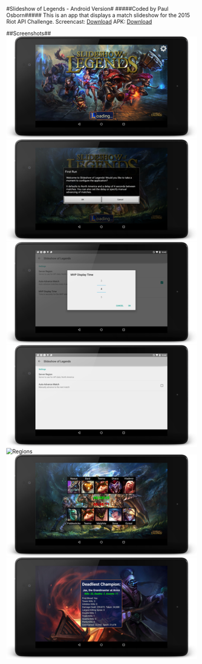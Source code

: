 #Slideshow of Legends - Android Version#
#####Coded by Paul Osborn#####
This is an app that displays a match slideshow for the 2015 Riot API Challenge.
Screencast: [Download](apk/Demo_Screencast.mp4)
APK: [Download](apk/LoLStats.apk)  
  
##Screenshots##
![Loading Screen](/screenshots/01.png)
![Welcome Screen](/screenshots/02.png)
![MVP Delay](/screenshots/03.png)
![Auto Advance](/screenshots/04.png)
![Regions](/screenshots/05/png)
![Match View](/screenshots/06.png)
![MVP View](/screenshots/07.png)

